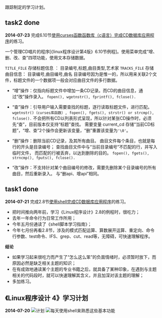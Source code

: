 跟踪制定的学习计划。

## task2 done

**2014-07-23**
完成6.10节[使用curses函数函数库（c语言）完成CD数据库应用程序](https://github.com/li2/beginning-linux-programming-exercise/blob/master/mini_cd_manager.c)的练习。

一个管理CD唱片的程序[《linux程序设计第4版》6.10节例程]。使用菜单完成“增、删、改、查”四项功能，使用文本存储数据。
 
`TITLE_FILE` 存储标题信息 ： 目录编号,标题,曲目类型,艺术家
`TRACKS_FILE` 存储曲目信息： 目录编号,曲目编号,曲名
目录编号因为是惟一的，所以用来关联2个文件，标题文件的一个数据项一般会对应曲目文件的多行数据。
 
- “增”操作：仅指向标题文件中增加一条CD记录。而CD的曲目信息，通过“改”操作录入。
    `fopen(), wgetnstr(), fprintf(), fclose().`
 
- “查”操作：引导用户输入需要查找的标题，逐行读取标题文件，进行匹配。
    `wgetnstr()（curses库函数）, fopen(), fgets(), strstr() or strcmp(), fclose().`
    不会把所有CD以列表形式呈现，所以针对某张CD操作时，必须先“查”，目前版本仅支持“标题”查找。
    需要变量 current_cd 存储“当前CD标题”，“增、查”2个操作会更新该变量，“删”重置该变量为`'\0'`。
 
- “删”操作：删除当前CD记录，及其所有曲目。
    曲目文件每个条目，也就是每行的开头是目录编号；
    查找曲目文件中与“当前目录编号”不匹配的行，并写入临时文件，
    而匹配的行被丢弃，以达到删除的目的。
    `fopen(), fgets(), strncmp(), fputs(), fclose().`
 
- “改”操作：不支持针对某个曲目编号的修改，需要先删除某个目录编号的所有曲目，然后重新录入。
    与“删api、增api”相同。


## task1 done 

**2014-07-21**
完成2.8节[使用shell完成CD数据库应用程序](https://github.com/li2/beginning-linux-programming-exercise/blob/master/mini_cd_manager.sh)的练习。

- 把时间推向两年前，学习《Linux程序设计》2.8的例程时，很吃力；
- 去年一年命令行为日常工作所用；
- 今年五月份通读了《shell脚本学习指南》；
- 今年七月份再看2.8节，涉及的模式匹配运算、算数展开运算、重定向、命令行参数、test命令、IFS、grep、cut、read等，无障碍，可快速理解程序。

**结论**

- 如果学习起来很吃力而产生了“怎么这么笨”的负面情绪时，必须暂时放下，而原因必然是缺乏相关主题的知识；
- 在有成效地通读某个主题的专业书籍之后，就具备了某种印象，在遇到与主题相关的代码段时，就可以快速理解其含义，并且加深对该主题的理解；
- 多加练习。


## 《Linux程序设计 4》学习计划

**2014-07-20**
![计划](http://e.hiphotos.bdimg.com/album/s%3D740%3Bq%3D90/sign=c88b5f10f21f3a295ec8d7caa91ecd0c/dbb44aed2e738bd4f7c34cffa38b87d6267ff91a.jpg)
![每天使用shell来熟悉这些基本功能](http://e.hiphotos.bdimg.com/album/s%3D1100%3Bq%3D90/sign=5292c9f62a381f309a1989a899317779/9825bc315c6034a89262434fc913495408237678.jpg)